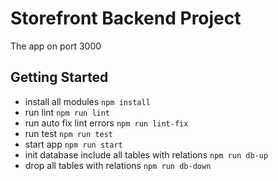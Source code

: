 # Storefront Backend Project
The app on port 3000

## Getting Started
- install all modules `npm install`
- run lint `npm run lint`
- run auto fix lint errors  `npm run lint-fix`
- run test `npm run test`
- start app `npm run start`
- init database include all tables with relations `npm run db-up`
- drop all tables with relations `npm run db-down`
